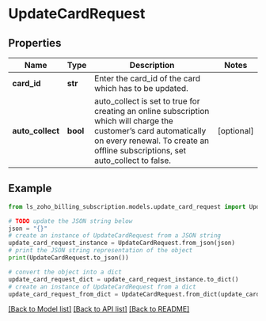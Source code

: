 # UpdateCardRequest


## Properties

Name | Type | Description | Notes
------------ | ------------- | ------------- | -------------
**card_id** | **str** | Enter the card_id of the card which has to be updated. | 
**auto_collect** | **bool** | auto_collect is set to true for creating an online subscription which will charge the customer’s card automatically on every renewal. To create an offline subscriptions, set auto_collect to false. | [optional] 

## Example

```python
from ls_zoho_billing_subscription.models.update_card_request import UpdateCardRequest

# TODO update the JSON string below
json = "{}"
# create an instance of UpdateCardRequest from a JSON string
update_card_request_instance = UpdateCardRequest.from_json(json)
# print the JSON string representation of the object
print(UpdateCardRequest.to_json())

# convert the object into a dict
update_card_request_dict = update_card_request_instance.to_dict()
# create an instance of UpdateCardRequest from a dict
update_card_request_from_dict = UpdateCardRequest.from_dict(update_card_request_dict)
```
[[Back to Model list]](../README.md#documentation-for-models) [[Back to API list]](../README.md#documentation-for-api-endpoints) [[Back to README]](../README.md)


